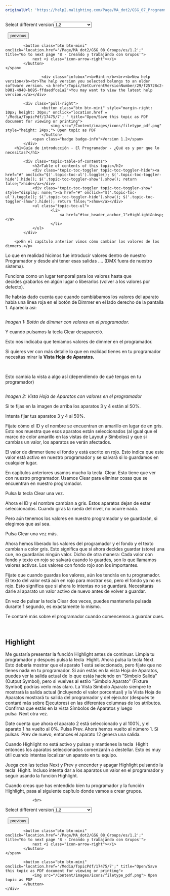 ```yaml
---
originalUrl: 'https://help2.malighting.com/Page/MA_dot2/GSG_07_Programmer/es/1.2'
---
```


<div class="topic-navigation">

<div class="pull-right">
	<span class="pull-left">


<div class="pull-left">
<form action="/Topic/SetCurrentVersionNumber" class="form-inline" id="frmTagSelector" method="post">	<span class="form-mini">
		<div class="input-prepend"><span class="add-on">Select different version</span><select autocomplete="off" id="versionNumberId" name="versionNumberId" onchange="$(this).closest('#frmTagSelector').submit();" style="width: 120px;"><option value="">- latest -</option>
<option value="3">1.1</option>
<option selected="selected" value="7">1.2</option>
<option value="12">1.3</option>
<option value="16">1.5</option>
<option value="29">1.9</option>
</select></div>
		<input data-val="true" data-val-number="The field Int32 must be a number." data-val-required="The Int32 field is required." id="ProductId" name="ProductId" type="hidden" value="7">
		<input id="CurrentGuid" name="CurrentGuid" type="hidden" value="f25728c2-b901-4940-b695-ffdaedfce1a2">
	</span>
</form></div>&nbsp;	</span>
	<span class="pull-right" style="white-space: nowrap;">
			<button class="btn btn-mini" onclick="location.href='/Page/MA_dot2/GSG_06_FixtureView/es/1.2'; " title="Go to previous page '6 - Fixture view'">
				<i class="icon-arrow-left"></i> previous
			</button>

			<button class="btn btn-mini" onclick="location.href='/Page/MA_dot2/GSG_08_Groups/es/1.2';" title="Go to next page '8 - Creando y trabajando con Grupos'">
				next <i class="icon-arrow-right"></i> 
			</button>
	</span>
</div>
<div class="clear-fix" style="margin-bottom: 10px"></div>
</div>

					<div class="infobox"><b>Hint:</b><br><b>New help version</b><br>The help version you selected belongs to an older software version. <a href="/Topic/SetCurrentVersionNumber/29/f25728c2-b901-4940-b695-ffdaedfce1a2">You may want to view the latest help version.</a></div>

			<div class="pull-right">
					<button class="btn btn-mini" style="margin-right: 10px; height: 30px;" onclick="location.href = '/Media/TopicPdf/17475/7'; " title="Open/Save this topic as PDF document for viewing or printing">
						<img src="/Content/images/icons/filetype_pdf.png" style="height: 24px;"> Open topic as PDF
					</button>
				<span class="badge badge-info">Version 1.2</span>
			</div>
		<h1>Guía de introducción - El Programador - ¿Qué es y por que lo necesitas?</h1>

			<div class="topic-table-of-contents">
				<h2>Table of contents of this topic</h2>
				<div class="topic-toc-toggler topic-toc-toggler-hide"><a href="#" onclick="$('.topic-toc-ul').toggle(); $('.topic-toc-toggler-hide').hide(); $('.topic-toc-toggler-show').show(); return false;">hide</a></div>
				<div class="topic-toc-toggler topic-toc-toggler-show" style="display: none;"><a href="#" onclick="$('.topic-toc-ul').toggle(); $('.topic-toc-toggler-hide').show(); $('.topic-toc-toggler-show').hide(); return false;">show</a></div>
				<ul class="topic-toc-ul">
						<li>
							<a href="#toc_header_anchor_1">Highlight&nbsp;</a>
						</li>
				</ul>
			</div>

		<p>En el capítulo anterior vimos cómo cambiar los valores de los dimmers.</p>

<p>Lo que en realidad hicimos fue introducir valores dentro de nuestro Programador y desde ahí tener esas salidas …. (DMX fuera de nuestro sistema).</p>

<p>Funciona como un lugar temporal para los valores hasta que decides&nbsp;grabarlos en algún lugar o liberarlos (volver a los valores por defecto).</p>

<p>Re habrás dado cuenta que cuando cambiábamos los valores del aparato había una línea roja en el botón de Dimmer en el lado derecho de la pantalla 1. Aparecía así:</p>

<p><img alt="" src="/Media/Image/Dot2_GettingStarted_Programmer_01_1-0.png"></p>

<p><em>Imagen 1: Botón de dimmer&nbsp;con valores en el programador.</em></p>

<p>Y cuando pulsamos la tecla&nbsp;<span class="hardkey">Clear</span>&nbsp;desapareció.</p>

<p>Esto nos indicaba que teníamos valores de dimmer en el programador.</p>

<p>Si quieres ver con más detalle lo que en realidad tienes en tu programador necesitas mirar la <strong>Vista Hoja de Aparatos.</strong></p>

<p><br>
<img alt="" src="/Media/Image/Dot2_GettingStarted_Programmer_02_1-0.png"></p>

<p>Esto cambia la vista a algo así (dependiendo de qué tengas en tu programador)</p>

<p><img alt="" src="/Media/Image/Dot2_GettingStarted_Programmer_02_1-2.png"></p>

<p><em>Imagen 2: Vista Hoja de Aparatos con valores en el programador</em></p>

<p>Si te fijas en la imagen de arriba los aparatos 3 y 4 están al 50%.</p>

<p>Intenta fijar tus aparatos 3 y 4 al 50%.</p>

<p>Fíjate cómo el ID y el nombre se encuentran en amarillo en lugar de en gris. Esto nos muestra que esos aparatos están seleccionados (al igual que el marco de color amarillo en las vistas de Layout y Símbolos) y que si cambias un valor, los aparatos se verán afectados.</p>

<p>El valor de dimmer tiene el fondo y está escrito en rojo. Esto indica que este valor está activo en nuestro programador y se salvará si lo guardamos en cualquier lugar.&nbsp;&nbsp;</p>

<p>En capítulos anteriores usamos mucho la tecla&nbsp;&nbsp;<span class="hardkey">Clear</span>. Esto tiene que ver con nuestro programador. Usamos Clear para eliminar cosas que se encuentran en nuestro programador.</p>

<p>Pulsa la tecla&nbsp;<span class="hardkey">Clear</span>&nbsp;una vez.</p>

<p>Ahora el ID y el nombre cambian a gris. Estos aparatos dejan de estar seleccionados. Cuando giras la rueda del nivel, no ocurre nada.</p>

<p>Pero aún tenemos los valores en nuestro programador y se guardarán, si elegimos que así sea.&nbsp;</p>

<p>Pulsa&nbsp;<span class="hardkey">Clear</span>&nbsp;una vez más.</p>

<p>Ahora hemos liberado los valores del programador y el fondo y el texto cambian a color gris. Esto significa que si ahora decides&nbsp;guardar (store) una cue, no guardarías ningún valor. Dicho de otra manera: Cada valor con fondo y texto en rojo se salvará cuando lo guardes, son lo que llamamos valores activos. Los valores con fondo rojo son los importantes.</p>

<p>Fíjate que cuando guardas los valores, aún los tendrás en tu programador. El texto del valor está aún en rojo para mostrar eso, pero el fondo ya no es rojo. Esto significa que si ahora lo intentas no se guardará. Necesitarás darle al aparato un valor activo de nuevo antes de volver a guardar.</p>

<p>En vez de pulsar la tecla <span class="hardkey">Clear</span> dos veces, puedes mantenerla pulsada durante 1 segundo, es exactamente lo mismo.</p>

<p>Te contaré más sobre el programador cuando comencemos a guardar cues.</p>

<p>&nbsp;</p>

<a name="toc_header_anchor_1" id="toc_header_anchor_1" class="topic-toc-item"></a><h2>Highlight&nbsp;</h2>

<p>Me gustaría presentar la función Highlight antes de continuar. Limpia tu programador y después pulsa la tecla&nbsp; <span class="hardkey">Highlt</span>. Ahora pulsa la tecla&nbsp;<span class="hardkey">Next</span>. Esto debería mostrar que el aparato 1 está seleccionado, pero fíjate que no tienes nada en tu programador. Si aún estás en la vista Hoja de Aparatos, puedes ver la salida actual de lo que estás haciendo en "Símbolo Salida" (Output Symbol), pero si vuelves al estilo "Símbolo Aparato" (Fixture Symbol)&nbsp;podrías verlo más claro. La Vista Símbolo Aparato siempre te mostrará la salida actual (incluyendo el valor porcentual)&nbsp;y la Vista Hoja de Aparatos mostrará tu salida del programador y del ejecutor&nbsp;(después te contaré más sobre Ejecutores) en las diferentes columnas de los atributos. Confirma que estás en la vista Símbolos de Aparatos y luego pulsa&nbsp;&nbsp;<span class="hardkey">Next</span>&nbsp;otra vez.</p>

<p>Date cuenta que ahora el aparato 2 está seleccionado y al 100%, y el aparato 1 ha vuelto al 0%. Pulsa&nbsp;<span class="hardkey">Prev</span>.&nbsp;Ahora hemos vuelto al número 1. Si pulsas&nbsp;&nbsp;<span class="hardkey">Prev</span> de nuevo, entonces el aparato 12 genera una salida.&nbsp;</p>

<p>Cuando Highlight no está activo y pulsas y mantienes la tecla&nbsp; <span class="hardkey">Highlt</span> entonces los aparatos seleccionados comenzarán a destellar. Esto es muy útil cuando intentas localizar un aparato en tu equipo.&nbsp;</p>

<p>Juega con las teclas&nbsp;<span class="hardkey">Next</span>&nbsp;y&nbsp;<span class="hardkey">Prev</span> y encender y apagar Highlight pulsando la tecla&nbsp; <span class="hardkey">Highlt</span>.&nbsp;Incluso intenta dar a los aparatos un valor en el programador y seguir usando la función Highlight.</p>

<p>Cuando creas que has entendido bien tu programador y la función Highlight, pasa al siguiente capítulo donde vamos a crear grupos.</p>


				<br>
<div class="topic-navigation">

<div class="pull-right">
	<span class="pull-left">


<div class="pull-left">
<form action="/Topic/SetCurrentVersionNumber" class="form-inline" id="frmTagSelector" method="post">	<span class="form-mini">
		<div class="input-prepend"><span class="add-on">Select different version</span><select autocomplete="off" id="versionNumberId" name="versionNumberId" onchange="$(this).closest('#frmTagSelector').submit();" style="width: 120px;"><option value="">- latest -</option>
<option value="3">1.1</option>
<option selected="selected" value="7">1.2</option>
<option value="12">1.3</option>
<option value="16">1.5</option>
<option value="29">1.9</option>
</select></div>
		<input data-val="true" data-val-number="The field Int32 must be a number." data-val-required="The Int32 field is required." id="ProductId" name="ProductId" type="hidden" value="7">
		<input id="CurrentGuid" name="CurrentGuid" type="hidden" value="f25728c2-b901-4940-b695-ffdaedfce1a2">
	</span>
</form></div>&nbsp;	</span>
	<span class="pull-right" style="white-space: nowrap;">
			<button class="btn btn-mini" onclick="location.href='/Page/MA_dot2/GSG_06_FixtureView/es/1.2'; " title="Go to previous page '6 - Fixture view'">
				<i class="icon-arrow-left"></i> previous
			</button>

			<button class="btn btn-mini" onclick="location.href='/Page/MA_dot2/GSG_08_Groups/es/1.2';" title="Go to next page '8 - Creando y trabajando con Grupos'">
				next <i class="icon-arrow-right"></i> 
			</button>
	</span>
</div>
	<div class="clear-fix"></div>
	<div class="pull-right">
	
			<button class="btn btn-mini" onclick="location.href='/Media/TopicPdf/17475/7';" title="Open/Save this topic as PDF document for viewing or printing">
				<img src="/Content/images/icons/filetype_pdf.png"> Open topic as PDF
			</button>
	</div>
<div class="clear-fix" style="margin-bottom: 10px"></div>
</div>

	
